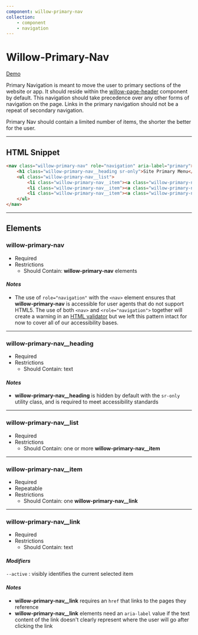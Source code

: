 ```yaml
---
component: willow-primary-nav
collection: 
    - component
    - navigation
---
```

# **Willow-Primary-Nav**

[Demo](http://codepen.io/team/UnumUX/pen/gmgMxY)

Primary Navigation is meant to move the user to primary sections of the website or app. It should reside within the [willow-page-header](../page-header) component by default. This navigation should take precedence over any other forms of navigation on the page. Links in the primary navigation should not be a repeat of secondary navigation.

Primary Nav should contain a limited number of items, the shorter the better for the user.

---

## HTML Snippet

```html
<nav class="willow-primary-nav" role="navigation" aria-label="primary">
    <h1 class="willow-primary-nav__heading sr-only">Site Primary Menu</h1>
    <ul class="willow-primary-nav__list">
        <li class="willow-primary-nav__item"><a class="willow-primary-nav__link" href="" aria-label="">Menu Item 1</a></li>
        <li class="willow-primary-nav__item"><a class="willow-primary-nav__link" href="" aria-label="">Menu Item 2</a></li>
        <li class="willow-primary-nav__item"><a class="willow-primary-nav__link" href="" aria-label="">Menu Item 3</a></li>
    </ul>
</nav>
```

---

## Elements

### willow-primary-nav

- Required
- Restrictions
  - Should Contain: **willow-primary-nav** elements

#### _Notes_

- The use of `role="navigation"` with the `<nav>` element ensures that **willow-primary-nav** is accessible for user agents that do not support HTML5. The use of both `<nav>` and `<role="navigation">` together will create a warning in an [HTML validator](https://validator.w3.org/) but we left this pattern intact for now to cover all of our accessibility bases.

---

### willow-primary-nav__heading

- Required
- Restrictions
  - Should Contain: text

#### _Notes_

- **willow-primary-nav__heading** is hidden by default with the `sr-only` utility class, and is required to meet accessibility standards

---

### willow-primary-nav__list

- Required
- Restrictions
  - Should Contain: one or more **willow-primary-nav__item**

---

### willow-primary-nav__item

- Required
- Repeatable
- Restrictions
  - Should Contain: one **willow-primary-nav__link**

---

### willow-primary-nav__link

- Required
- Restrictions
  - Should Contain: text

#### _Modifiers_

`--active` : visibly identifies the current selected item

#### _Notes_

- **willow-primary-nav__link** requires an `href` that links to the pages they reference
- **willow-primary-nav__link** elements need an `aria-label` value if the text content of the link doesn't clearly represent where the user will go after clicking the link